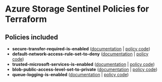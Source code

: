 # Azure Storage Sentinel Policies for Terraform

## Policies included

- **secure-transfer-required-is-enabled** ([documentation](https://github.com/rclark/policy-library-azure-storage-terraform-policies/blob/main/docs/policies/secure-transfer-required-is-enabled.md) | [policy code](https://github.com/rclark/policy-library-azure-storage-terraform-policies/blob/main/policies/secure-transfer-required-is-enabled/secure-transfer-required-is-enabled.sentinel))
- **default-network-access-rule-set-to-deny** ([documentation](https://github.com/rclark/policy-library-azure-storage-terraform-policies/blob/main/docs/policies/default-network-access-rule-set-to-deny.md) | [policy code](https://github.com/rclark/policy-library-azure-storage-terraform-policies/blob/main/policies/default-network-access-rule-set-to-deny/default-network-access-rule-set-to-deny.sentinel))
- **trusted-microsoft-services-is-enabled** ([documentation](https://github.com/rclark/policy-library-azure-storage-terraform-policies/blob/main/docs/policies/trusted-microsoft-services-is-enabled.md) | [policy code](https://github.com/rclark/policy-library-azure-storage-terraform-policies/blob/main/policies/trusted-microsoft-services-is-enabled/trusted-microsoft-services-is-enabled.sentinel))
- **blob-public-access-level-set-to-private** ([documentation](https://github.com/rclark/policy-library-azure-storage-terraform-policies/blob/main/docs/policies/blob-public-access-level-set-to-private.md) | [policy code](https://github.com/rclark/policy-library-azure-storage-terraform-policies/blob/main/policies/blob-public-access-level-set-to-private/blob-public-access-level-set-to-private.sentinel))
- **queue-logging-is-enabled** ([documentation](https://github.com/rclark/policy-library-azure-storage-terraform-policies/blob/main/docs/policies/queue-logging-is-enabled.md) | [policy code](https://github.com/rclark/policy-library-azure-storage-terraform-policies/blob/main/policies/queue-logging-is-enabled/queue-logging-is-enabled.sentinel))